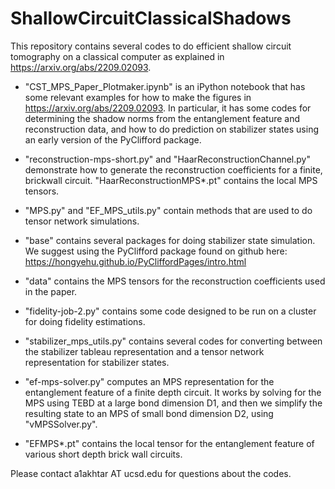 # ShallowCircuitClassicalShadows

This repository contains several codes to do efficient shallow circuit tomography on a classical computer as explained in https://arxiv.org/abs/2209.02093. 

* "CST_MPS_Paper_Plotmaker.ipynb" is an iPython notebook that has some relevant examples for how to make the figures in https://arxiv.org/abs/2209.02093. In particular, it has some codes for determining the shadow norms from the entanglement feature and reconstruction data, and how to do prediction on stabilizer states using an early version of the PyClifford package.

* "reconstruction-mps-short.py" and "HaarReconstructionChannel.py" demonstrate how to generate the reconstruction coefficients for a finite, brickwall circuit.  "HaarReconstructionMPS*.pt" contains the local MPS tensors.

* "MPS.py" and "EF_MPS_utils.py" contain methods that are used to do tensor network simulations.

* "base" contains several packages for doing stabilizer state simulation. We suggest using the PyClifford package found on github here: https://hongyehu.github.io/PyCliffordPages/intro.html

* "data" contains the MPS tensors for the reconstruction coefficients used in the paper.

* "fidelity-job-2.py" contains some code designed to be run on a cluster for doing fidelity estimations. 

* "stabilizer_mps_utils.py" contains several codes for converting between the stabilizer tableau representation and a tensor network representation for stabilizer states.

* "ef-mps-solver.py" computes an MPS representation for the entanglement feature of a finite depth circuit. It works by solving for the MPS using TEBD at a large bond dimension D1, and then we simplify the resulting state to an MPS of small bond dimension D2, using "vMPSSolver.py".

* "EFMPS*.pt" contains the local tensor for the entanglement feature of various short depth brick wall circuits.

Please contact a1akhtar AT ucsd.edu for questions about the codes.

